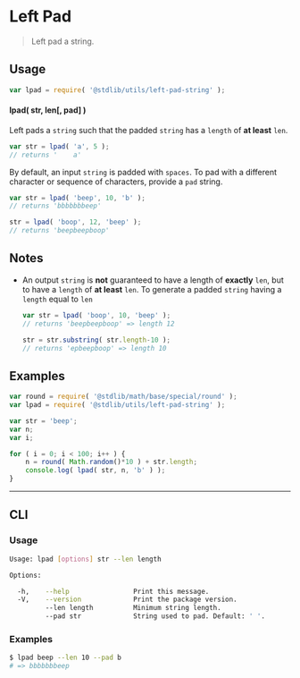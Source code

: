 Left Pad
===
> Left pad a string.

<!-- <usage> -->
## Usage

``` javascript
var lpad = require( '@stdlib/utils/left-pad-string' );
```

#### lpad( str, len[, pad] )

Left pads a `string` such that the padded `string` has a `length` of __at least__ `len`.


``` javascript
var str = lpad( 'a', 5 );
// returns '    a'
```

By default, an input `string` is padded with `spaces`. To pad with a different character or sequence of characters, provide a `pad` string.

``` javascript
var str = lpad( 'beep', 10, 'b' );
// returns 'bbbbbbbeep'

str = lpad( 'boop', 12, 'beep' );
// returns 'beepbeepboop'
```
<!-- </usage> -->

<!-- <notes> -->
## Notes

* An output `string` is __not__ guaranteed to have a length of __exactly__ `len`, but to have a `length` of __at least__ `len`. To generate a padded `string` having a `length` equal to `len`

    ``` javascript
    var str = lpad( 'boop', 10, 'beep' );
    // returns 'beepbeepboop' => length 12

    str = str.substring( str.length-10 );
    // returns 'epbeepboop' => length 10
    ```

<!-- </notes> -->

<!-- <examples> -->
## Examples

``` javascript
var round = require( '@stdlib/math/base/special/round' );
var lpad = require( '@stdlib/utils/left-pad-string' );

var str = 'beep';
var n;
var i;

for ( i = 0; i < 100; i++ ) {
    n = round( Math.random()*10 ) + str.length;
    console.log( lpad( str, n, 'b' ) );
}
```
<!-- </examples> -->

<!-- <cli> -->
---
## CLI

<!-- <usage> -->
### Usage

``` bash
Usage: lpad [options] str --len length

Options:

  -h,    --help                Print this message.
  -V,    --version             Print the package version.
         --len length          Minimum string length.
         --pad str             String used to pad. Default: ' '.
```
<!-- </usage> -->

<!-- <examples> -->
### Examples

``` bash
$ lpad beep --len 10 --pad b
# => bbbbbbbeep
```
<!-- </examples> -->
<!-- </cli> -->

<!-- <links> -->
<!-- </links> -->
